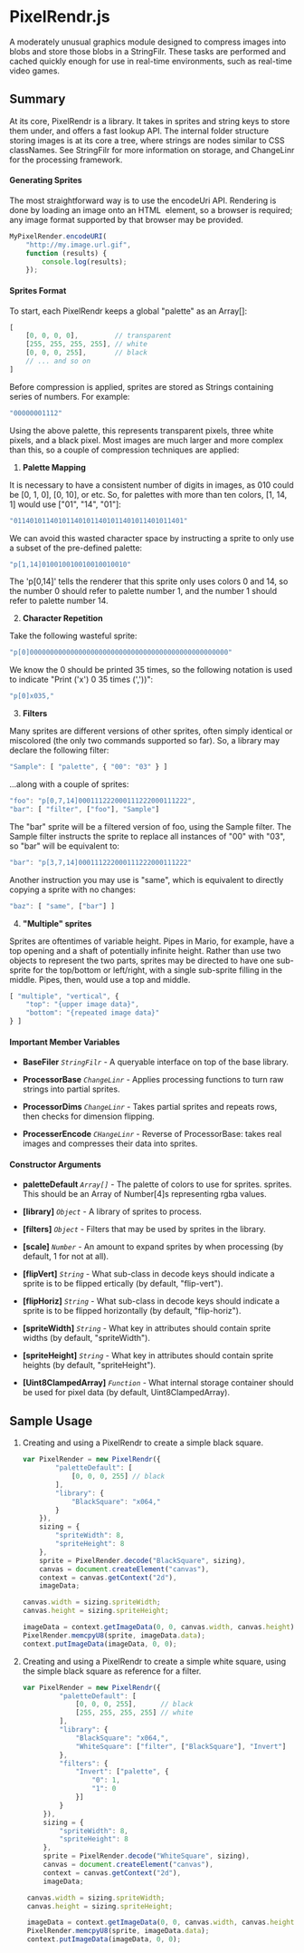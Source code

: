# PixelRendr.js

A moderately unusual graphics module designed to compress images into blobs and 
store those blobs in a StringFilr. These tasks are performed and cached quickly 
enough for use in real-time environments, such as real-time video games.

## Summary

At its core, PixelRendr is a library. It takes in sprites and string keys to
store them under, and offers a fast lookup API. The internal folder structure 
storing images is at its core a tree, where strings are nodes similar to CSS 
classNames. See StringFilr for more information on storage, and ChangeLinr
for the processing framework.

#### Generating Sprites

The most straightforward way is to use the encodeUri API. Rendering is done by 
loading an image onto an HTML <img> element, so a browser is required; any image
 format supported by that browser may be provided.

```javascript
MyPixelRender.encodeURI(
    "http://my.image.url.gif", 
    function (results) {
        console.log(results);
    });
```

#### Sprites Format

To start, each PixelRendr keeps a global "palette" as an Array[]:
    
```javascript
[
    [0, 0, 0, 0],         // transparent
    [255, 255, 255, 255], // white
    [0, 0, 0, 255],       // black
    // ... and so on
]
```

Before compression is applied, sprites are stored as Strings containing series of numbers. For example:

```javascript
"00000001112"
```
    
Using the above palette, this represents transparent pixels, three white pixels,
and a black pixel. Most images are much larger and more complex than this, so a
couple of compression techniques are applied:

1. **Palette Mapping**

It is necessary to have a consistent number of digits in images, as 010 
could be [0, 1, 0], [0, 10], or etc. So, for palettes with more than ten 
colors, [1, 14, 1] would use ["01", "14", "01"]:

```javascript
"011401011401011401011401011401011401011401"
```

We can avoid this wasted character space by instructing a sprite to only use
a subset of the pre-defined palette:

```javascript
"p[1,14]010010010010010010010"
```

The 'p[0,14]' tells the renderer that this sprite only uses colors 0 and 14,
so the number 0 should refer to palette number 1, and the number 1 should
refer to palette number 14.

2. **Character Repetition**

Take the following wasteful sprite:

```javascript
"p[0]0000000000000000000000000000000000000000000000000"
```

We know the 0 should be printed 35 times, so the following notation is used
to indicate "Print ('x') 0 35 times (','))":

```javascript
"p[0]x035,"
```

3. **Filters**

Many sprites are different versions of other sprites, often simply identical
or miscolored (the only two commands supported so far). So, a library may 
declare the following filter:

```javascript
"Sample": [ "palette", { "00": "03" } ]
```

...along with a couple of sprites:

```javascript
"foo": "p[0,7,14]000111222000111222000111222",
"bar": [ "filter", ["foo"], "Sample"]
```

The "bar" sprite will be a filtered version of foo, using the Sample filter.
The Sample filter instructs the sprite to replace all instances of "00" with
"03", so "bar" will be equivalent to:
 
```javascript
"bar": "p[3,7,14]000111222000111222000111222"
```
 
Another instruction you may use is "same", which is equivalent to directly
copying a sprite with no changes:

```javascript
"baz": [ "same", ["bar"] ]
```

4. **"Multiple" sprites**

Sprites are oftentimes of variable height. Pipes in Mario, for example, have
a top opening and a shaft of potentially infinite height. Rather than use 
two objects to represent the two parts, sprites may be directed to have one
sub-sprite for the top/bottom or left/right, with a single sub-sprite 
filling in the middle. Pipes, then, would use a top and middle.

```javascript
[ "multiple", "vertical", {
    "top": "{upper image data}",
    "bottom": "{repeated image data}"
} ]
```

#### Important Member Variables

* **BaseFiler** *`StringFilr`* - A queryable interface on top of the base 
library.

* **ProcessorBase**  *`ChangeLinr`* - Applies processing functions to turn
raw strings into partial sprites.

* **ProcessorDims** *`ChangeLinr`* - Takes partial sprites and repeats rows,
then checks for dimension flipping.

* **ProcesserEncode** *`CHangeLinr`* - Reverse of ProcessorBase: takes real
images and compresses their data into sprites.

#### Constructor Arguments

* **paletteDefault** *`Array[]`* - The palette of colors to use for sprites.
sprites. This should be an Array of Number[4]s representing rgba values.

* **[library]** *`Object`* - A library of sprites to process.

* **[filters]** *`Object`* - Filters that may be used by sprites in the library.

* **[scale]** *`Number`* - An amount to expand sprites by when processing (by
default, 1 for not at all).

* **[flipVert]** *`String`* - What sub-class in decode keys should indicate a
sprite is to be flipped  ertically (by default, "flip-vert").

* **[flipHoriz]** *`String`* - What sub-class in decode keys should indicate a
sprite is to be flipped horizontally (by default, "flip-horiz").

* **[spriteWidth]** *`String`* - What key in attributes should contain sprite
widths (by default, "spriteWidth").

* **[spriteHeight]** *`String`* - What key in attributes should contain sprite
heights (by default, "spriteHeight").

* **[Uint8ClampedArray]** *`Function`* - What internal storage container should
be used for pixel data (by default, Uint8ClampedArray).

## Sample Usage

1. Creating and using a PixelRendr to create a simple black square.

    ```javascript
    var PixelRender = new PixelRendr({
            "paletteDefault": [
                [0, 0, 0, 255] // black
            ],
            "library": {
                "BlackSquare": "x064,"
            }
        }),
        sizing = {
            "spriteWidth": 8,
            "spriteHeight": 8
        },
        sprite = PixelRender.decode("BlackSquare", sizing),
        canvas = document.createElement("canvas"),
        context = canvas.getContext("2d"),
        imageData;

    canvas.width = sizing.spriteWidth;
    canvas.height = sizing.spriteHeight;

    imageData = context.getImageData(0, 0, canvas.width, canvas.height);
    PixelRender.memcpyU8(sprite, imageData.data);
    context.putImageData(imageData, 0, 0);
    ```
    
2. Creating and using a PixelRendr to create a simple white square, using the
   simple black square as reference for a filter.
   
   ```javascript
   var PixelRender = new PixelRendr({
            "paletteDefault": [
                [0, 0, 0, 255],      // black
                [255, 255, 255, 255] // white
            ],
            "library": {
                "BlackSquare": "x064,",
                "WhiteSquare": ["filter", ["BlackSquare"], "Invert"]
            },
            "filters": {
                "Invert": ["palette", {
                    "0": 1,
                    "1": 0
                }]
            }
        }),
        sizing = {
            "spriteWidth": 8,
            "spriteHeight": 8
        },
        sprite = PixelRender.decode("WhiteSquare", sizing),
        canvas = document.createElement("canvas"),
        context = canvas.getContext("2d"),
        imageData;

    canvas.width = sizing.spriteWidth;
    canvas.height = sizing.spriteHeight;

    imageData = context.getImageData(0, 0, canvas.width, canvas.height);
    PixelRender.memcpyU8(sprite, imageData.data);
    context.putImageData(imageData, 0, 0);
    ```